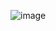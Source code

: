 ![image](https://user-images.githubusercontent.com/45006912/112144219-f6409300-8be9-11eb-88c6-660641d1da27.png)

